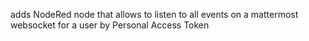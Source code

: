 adds NodeRed node that allows to listen to all events on a mattermost websocket for a user by Personal Access Token